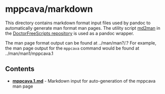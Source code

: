 # mppcava/markdown

This directory contains markdown format input files used by pandoc to
automatically generate man format man pages. The utility script
[md2man](https://gitlab.com/doctorfree/DoctorFreeScripts/-/blob/master/scripts/md2man.sh)
in the [DoctorFreeScripts repository](https://gitlab.com/doctorfree/DoctorFreeScripts)
is used as a pandoc wrapper.

The man page format output can be found at ../man/man?/<command>.?
For example, the man page output for the `mppcava` command would be found at
../man/man1/mppcava.1

## Contents

- [**mppcava.1.md**](mppcava.1.md) - Markdown input for auto-generation of the mppcava man page
